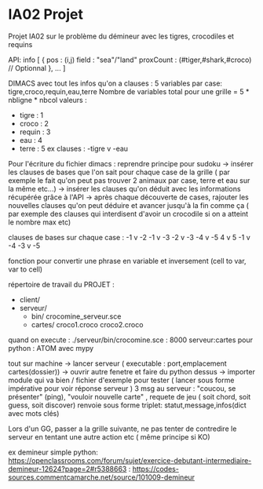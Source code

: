 # IA02 Projet 

Projet IA02 sur le problème du démineur avec les tigres, crocodiles et requins

API: 
info [ {
    pos : (i,j)
    field : "sea"/"land"
    proxCount : (#tiger,#shark,#croco) // Optionnal
},
... ]

DIMACS avec tout les infos qu'on a 
clauses : 5 variables par case: tigre,croco,requin,eau,terre
Nombre de variables total pour une grille = 5 * nbligne * nbcol
valeurs : 
- tigre : 1
- croco : 2
- requin : 3
- eau : 4
- terre : 5
ex clauses : -tigre v -eau

Pour l'écriture du fichier dimacs : reprendre principe pour sudoku 
-> insérer les clauses de bases que l'on sait pour chaque case de la grille ( par exemple le fait qu'on peut pas trouver 2 animaux par case, terre et eau sur la même etc...)
-> insérer les clauses qu'on déduit avec les informations récupérée grâce à l'API
-> après chaque découverte de cases, rajouter les nouvelles clauses qu'on peut déduire et avancer jusqu'à la fin comme ça ( par exemple des clauses qui interdisent d'avoir un crocodile si on a atteint le nombre max etc)

clauses de bases sur chaque case :
-1 v -2
-1 v -3
-2 v -3
-4 v -5
 4 v  5
-1 v -4
-3 v -5
            


fonction pour convertir une phrase en variable et inversement (cell to var, var to cell)

répertoire de travail du PROJET : 
- client/
- serveur/
    * bin/
        crocomine_serveur.sce 
    * cartes/
        croco1.croco
        croco2.croco

quand on execute : ./serveur/bin/crocomine.sce 
: 8000 serveur:cartes
pour python : ATOM avec mypy

tout sur machine 
-> lancer serveur ( executable : port,emplacement cartes(dossier))
-> ouvrir autre fenetre et faire du python dessus
-> importer module qui va bien / fichier d'exemple pour tester ( lancer sous forme impérative pour voir réponse serveur )
3 msg au serveur : "coucou, se présenter" (ping), "vouloir nouvelle carte" , requete de jeu ( soit chord, soit guess, soit discover)
renvoie sous forme triplet: statut,message,infos(dict avec mots clés)

Lors d'un GG, passer a la grille suivante, ne pas tenter de contredire le serveur en tentant une autre action etc ( même principe si KO)


ex demineur simple python:
https://openclassrooms.com/forum/sujet/exercice-debutant-intermediaire-demineur-12624?page=2#r5388663 : 
https://codes-sources.commentcamarche.net/source/101009-demineur
